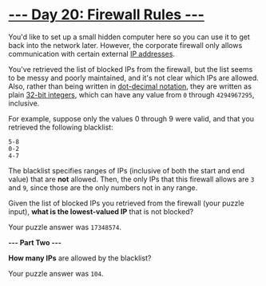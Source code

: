 # [--- Day 20: Firewall Rules ---](http://adventofcode.com/2016/day/20)

You'd like to set up a small hidden computer here so you can use it to get back into the network later. However, the corporate firewall only allows communication with certain external [IP addresses](https://en.wikipedia.org/wiki/IPv4#Addressing).

You've retrieved the list of blocked IPs from the firewall, but the list seems to be messy and poorly maintained, and it's not clear which IPs are allowed. Also, rather than being written in [dot-decimal notation](https://en.wikipedia.org/wiki/Dot-decimal_notation), they are written as plain [32-bit integers](https://en.wikipedia.org/wiki/32-bit), which can have any value from ``0`` through ``4294967295``, inclusive.

For example, suppose only the values 0 through 9 were valid, and that you retrieved the following blacklist:
```
5-8  
0-2  
4-7
```
The blacklist specifies ranges of IPs (inclusive of both the start and end value) that are **not** allowed. Then, the only IPs that this firewall allows are ``3`` and ``9``, since those are the only numbers not in any range.

Given the list of blocked IPs you retrieved from the firewall (your puzzle input), **what is the lowest-valued IP** that is not blocked?

Your puzzle answer was ``17348574``.

**--- Part Two ---**

**How many IPs** are allowed by the blacklist?

Your puzzle answer was ``104``.
